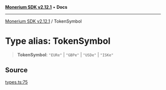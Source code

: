 [**Monerium SDK v2.12.1**](../README.md) • **Docs**

---

[Monerium SDK v2.12.1](../README.md) / TokenSymbol

# Type alias: TokenSymbol

> **TokenSymbol**: `"EURe"` \| `"GBPe"` \| `"USDe"` \| `"ISKe"`

## Source

[types.ts:75](https://github.com/monerium/js-monorepo/blob/d7b4845046d718e3ed53164705f9a159eb0876ba/packages/sdk/src/types.ts#L75)
